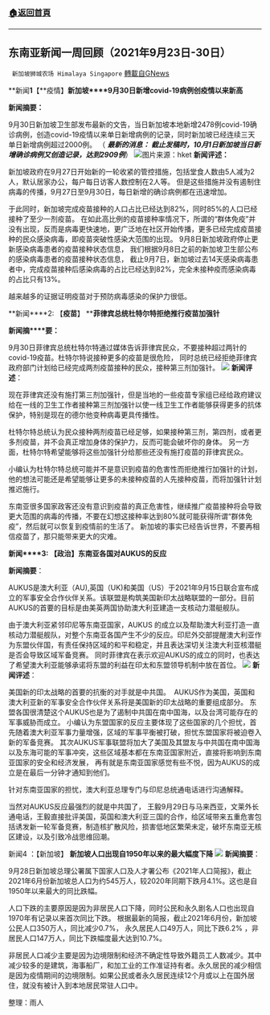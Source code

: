 ###  [:house:返回首頁](https://github.com/ourhimalayas/txt)
---


## 东南亚新闻一周回顾（2021年9月23日-30日）
` 新加坡狮城农场 Himalaya Singapore` [轉載自GNews](https://gnews.org/zh-hans/1573323/)

**新闻****1****【**疫情】**新加坡****9月30日新增covid-19病例创疫情以来新高**

**新闻摘要：**

9月30日新加坡卫生部发布最新的文告，当日新加坡本地新增2478例covid-19确诊病例，创造covid-19疫情以来单日新增病例的记录，同时新加坡已经连续三天单日新增病例超过2000例。 （ ***最新的消息： 截止发稿时，10月1日新加坡当日新增确诊病例又创造记录，达到2909例***）
![](https://assets.gnews.org/wp-content/uploads/2021/10/Screenshot-2021-10-05-022311.jpg)图片来源：hket
**新闻评述：**

新加坡政府在9月27日开始新的一轮收紧的管控措施，包括堂食人数由5人减为2人，默认居家办公，每户每日访客人数控制在2人等。 但是这些措施并没有遏制住病毒的传播，9月27日至9月30日，每日新增的确诊病例都在迅速增加。

于此同时，新加坡完成疫苗接种的人口占比已经达到82%，同时85%的人口已经接种了至少一剂疫苗。 在如此高比例的疫苗接种率情况下，所谓的“群体免疫”并没有出现，反而是病毒更快速地，更广泛地在社区开始传播，更多已经完成疫苗接种的民众感染病毒，即疫苗突破性感染大范围的出现。 9月8日新加坡政府停止更新感染病毒患者的疫苗接种状态信息， 我们根据9月8日之前的新加坡卫生部公布的感染病毒患者的疫苗接种状态信息， 截止9月7日，新加坡过去14天感染病毒患者中，完成疫苗接种后感染病毒的占比已经达到82%，完全未接种疫而感染病毒的占比只有13%。

越来越多的证据证明疫苗对于预防病毒感染的保护力很低。

**新闻****2: 【****疫苗****】 ****菲律宾总统杜特尔特拒绝推行疫苗加强针**

**新闻摘****要：**

9月30日菲律宾总统杜特尔特通过媒体告诉菲律宾民众，不要接种超过两针的covid-19疫苗。杜特尔特说接种更多的疫苗是很危险， 同时总统已经拒绝菲律宾政府部门计划给已经完成两剂疫苗接种的民众，接种第三剂加强针。
![](https://assets.gnews.org/wp-content/uploads/2021/10/Screenshot-2021-10-05-022723.jpg)
**新闻评述**：

现在菲律宾还没有施打第三剂加强针，但是当地的一些疫苗专家组已经给政府建议给在一线的卫生工作者接种第三剂加强针以使一线卫生工作者能够获得更多的抗体保护，特别是现在的德尔他变种病毒更具传播性。

杜特尔特总统认为民众接种两剂疫苗已经足够，如果接种第三剂，第四剂，或者更多剂疫苗，并不会真正增加身体的保护力，反而可能会破坏你的身体。 另一方面，杜特尔特希望能够将这些加强针分给那些还没有施打疫苗的菲律宾民众。

小编认为杜特尔特总统可能并不是意识到疫苗的危害性而拒绝推行加强针的计划，他的想法可能还是希望能够让更多的未接种疫苗的人先接种疫苗，而将加强针计划推迟施行。

东南亚很多国家政客还没有意识到疫苗的真正危害性，继续推广疫苗接种将会导致更大范围的病毒的传播，不要在幻想这接种率达到80%就可能获得所谓“群体免疫”，然后就可以恢复到疫情前的生活了。 新加坡的事实已经告诉世界，不要再相信疫苗了，那只能带来更大的灾难。

**新闻****3: 【****政治****】****东南亚各国对****AUKUS的反应**

**新闻摘要**：

AUKUS是澳大利亚（AU),英国（UK)和美国（US）于2021年9月15日联合宣布成立的军事安全合作伙伴关系。该联盟是构筑美国新印太战略联盟的一部分。目前AUKUS的首要的目标是由美英两国协助澳大利亚建造一支核动力潜艇舰队。

由于澳大利亚紧邻印尼等东南亚国家，AUKUS 的成立以及帮助澳大利亚打造一直核动力潜艇舰队，对整个东南亚各国产生不少的反应。印尼外交部提醒澳大利亚作为东盟伙伴国，有责任保持区域的和平和稳定，并且表达深切关注澳大利亚核潜艇是否会导致区域军备竞赛。 同时菲律宾在表示欢迎AUKUS的成立的同时，也表达了希望澳大利亚能够承诺将东盟的利益在印太和东盟领导机制中放在首位。
![](https://assets.gnews.org/wp-content/uploads/2021/10/Screenshot-2021-10-05-022956.jpg)
**新闻评述**：

美国新的印太战略的首要的抗衡的对手就是中共国。  AUKUS作为美国，英国和澳大利亚新的军事安全合作伙伴关系将是美国新的印太战略的重要组成部分。 东盟各国很清楚这个AUKUS也是为了遏制中共国在南中国海，以及台湾可能存在的军事威胁而成立。 小编认为东盟国家的反应主要体现了这些国家的几个担忧，首先随着澳大利亚军事力量增强，区域的军事平衡被打破，担忧东盟国家将被迫卷入新的军备竞赛。 其次AUKUS军事联盟将加大了美国及其盟友与中共国在南中国海以及东海可能的军事冲突，这些区域基本都在东南亚国家附近，直接将影响到东南亚国家的安全和经济发展， 再有就是东南亚国家感觉有些不悦，因为AUKUS的成立是在最后一分钟才通知到他们。

针对东南亚国家的担忧，澳大利亚总理专门与印尼总统通电话进行沟通解释。

当然对AUKUS反应最强烈的就是中共国了， 王毅9月29日与马来西亚，文莱外长通电话，王毅直接批评美国，英国和澳大利亚三国的合作，给区域带来五重危害包括诱发新一轮军备竞赛，制造核扩散风险，损害低地区繁荣未定，破坏东南亚无核区建设，以及引致冷战思维回潮。

新闻4 ：【新加坡】 **新加坡人口出现自1950年以来的最大幅度下降**
![](https://assets.gnews.org/wp-content/uploads/2021/10/1618916931_2965.png)
**新闻摘要**：

9月28日新加坡总理公署属下国家人口及人才署公布《2021年人口简报》，截止2021年6月份新加坡总人口为约545万人，较2020年同期下跌月4.1%。这也是自1950年以来最大的同比跌幅。

人口下跌的主要原因是因为非居民人口下降，同时公民和永久剧名人口也出现自1970年有记录以来首次同比下跌。 根据最新的简报，截止2021年6月份，新加坡公民人口350万人，同比减少0.7%， 永久居民人口49万人，同比下跌6.2% ，非居民人口147万人，同比下跌幅度最大达到10.7%。

非居民人口减少主要是因为边境限制和经济不确定性导致外籍员工人数减少。其中减少较多的是建筑，海事船厂，和加工业的工作准证持有者。永久居民的减少相信是因为疫情期间的边境限制。如果公民或者永久居民连续12个月或以上在国外居住，就没有被计入到本地居民常驻人口中。

整理：雨人
